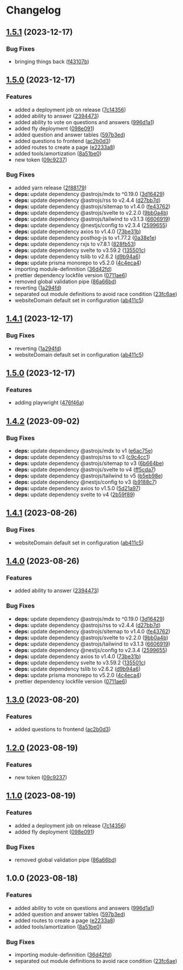 # Changelog

## [1.5.1](https://github.com/uptownhr/uptownhr/compare/v1.5.0...v1.5.1) (2023-12-17)


### Bug Fixes

* bringing things back ([f43107b](https://github.com/uptownhr/uptownhr/commit/f43107b4f47f8b69926c166a2e75519f455305e2))

## [1.5.0](https://github.com/uptownhr/uptownhr/compare/v1.4.1...v1.5.0) (2023-12-17)


### Features

* added a deployment job on release ([7c14356](https://github.com/uptownhr/uptownhr/commit/7c143562164909439a327b822b1b14d662136b22))
* added ability to answer ([2394473](https://github.com/uptownhr/uptownhr/commit/2394473dc208090582f696e3f96f1d274250fe55))
* added ability to vote on questions and answers ([996d1a1](https://github.com/uptownhr/uptownhr/commit/996d1a1206ca77de953bd5efa4486d8170331781))
* added fly deployment ([098e091](https://github.com/uptownhr/uptownhr/commit/098e0913aa9cca86b3a0c58b238e82c46f59645f))
* added question and answer tables ([597b3ed](https://github.com/uptownhr/uptownhr/commit/597b3ed432f24effc842ca92d8f6579e515bb60f))
* added questions to frontend ([ac2b0d3](https://github.com/uptownhr/uptownhr/commit/ac2b0d31f381bf25f64ecb154a67b3658b0a0023))
* added routes to create a page ([e2233a8](https://github.com/uptownhr/uptownhr/commit/e2233a8488f8955962c908eaf3b2e2fd8fff8631))
* added tools/amortization ([8a51be0](https://github.com/uptownhr/uptownhr/commit/8a51be05053d1c91f383c2eae83ea4b90027b4b9))
* new token ([09c9237](https://github.com/uptownhr/uptownhr/commit/09c9237c214768e3c0d2db03b812e600bba4e64d))


### Bug Fixes

* added yarn release ([2f88179](https://github.com/uptownhr/uptownhr/commit/2f88179d496f510702899e6766ec1de56e34b5ad))
* **deps:** update dependency @astrojs/mdx to ^0.19.0 ([3d16429](https://github.com/uptownhr/uptownhr/commit/3d1642906060f2de5c31c3986580768a27439893))
* **deps:** update dependency @astrojs/rss to v2.4.4 ([d27bb7d](https://github.com/uptownhr/uptownhr/commit/d27bb7dc9befb2f9f3c64479da66e7745ad3a6a2))
* **deps:** update dependency @astrojs/sitemap to v1.4.0 ([fe43762](https://github.com/uptownhr/uptownhr/commit/fe43762f48003dcd294bfc9803767f8d8032792f))
* **deps:** update dependency @astrojs/svelte to v2.2.0 ([9bb0a4b](https://github.com/uptownhr/uptownhr/commit/9bb0a4b41e666efbb68bb910df36dab7098a5e98))
* **deps:** update dependency @astrojs/tailwind to v3.1.3 ([6606919](https://github.com/uptownhr/uptownhr/commit/66069196ca66c888f95caca38ebabd083ad0d3d0))
* **deps:** update dependency @nestjs/config to v2.3.4 ([2599655](https://github.com/uptownhr/uptownhr/commit/2599655db40a9e81323f98a18457e50970ea675d))
* **deps:** update dependency axios to v1.4.0 ([73be31b](https://github.com/uptownhr/uptownhr/commit/73be31b1a3b6af7dd07a5039e8b0e5f121f794c5))
* **deps:** update dependency posthog-js to v1.77.2 ([0a38e1e](https://github.com/uptownhr/uptownhr/commit/0a38e1eb403858274943ff81fb9e4ef2cdfd997b))
* **deps:** update dependency rxjs to v7.8.1 ([828fb53](https://github.com/uptownhr/uptownhr/commit/828fb53a37810371e2ce2ab37ff85ddd4660f27c))
* **deps:** update dependency svelte to v3.59.2 ([135501c](https://github.com/uptownhr/uptownhr/commit/135501c37a987307eb5d5d0ce2961a4cc70b0c7c))
* **deps:** update dependency tslib to v2.6.2 ([d9b94a6](https://github.com/uptownhr/uptownhr/commit/d9b94a609ebc428232c788f98b84b2abb06d012b))
* **deps:** update prisma monorepo to v5.2.0 ([4c4eca4](https://github.com/uptownhr/uptownhr/commit/4c4eca4ff39f0f27f973e5ba9d5b675a2bffdef8))
* importing module-definnition ([36d42fd](https://github.com/uptownhr/uptownhr/commit/36d42fd959543ac7205b7d163537938f575c9aec))
* prettier dependency lockfile version ([0711ae6](https://github.com/uptownhr/uptownhr/commit/0711ae6bf5d7ee87a4d0d1ba0b7ebfd0e1e72077))
* removed global validation pipe ([86a66bd](https://github.com/uptownhr/uptownhr/commit/86a66bdc5ac3dd546f90b45db76ada94a2acb2eb))
* reverting ([1a294fd](https://github.com/uptownhr/uptownhr/commit/1a294fd40d8c581fcf328980acdbd56b0a7fb1ab))
* separated out module definitions to avoid race condition ([23fc6ae](https://github.com/uptownhr/uptownhr/commit/23fc6ae8a61ff9a645d1333f03483a8d6a3ba049))
* websiteDomain default set in configuration ([ab411c5](https://github.com/uptownhr/uptownhr/commit/ab411c5406621fafbaf58ebee0d201a9b3416a37))

## [1.4.1](https://github.com/uptownhr/uptownhr/compare/v1.4.0...v1.4.1) (2023-12-17)


### Bug Fixes

* reverting ([1a294fd](https://github.com/uptownhr/uptownhr/commit/1a294fd40d8c581fcf328980acdbd56b0a7fb1ab))
* websiteDomain default set in configuration ([ab411c5](https://github.com/uptownhr/uptownhr/commit/ab411c5406621fafbaf58ebee0d201a9b3416a37))

## [1.5.0](https://github.com/uptownhr/uptownhr/compare/v1.4.2...v1.5.0) (2023-12-17)


### Features

* adding playwright ([476f46a](https://github.com/uptownhr/uptownhr/commit/476f46a28ad78e0f4f6cca943235025243cf3345))

## [1.4.2](https://github.com/uptownhr/uptownhr/compare/v1.4.1...v1.4.2) (2023-09-02)


### Bug Fixes

* **deps:** update dependency @astrojs/mdx to v1 ([e6ac75e](https://github.com/uptownhr/uptownhr/commit/e6ac75e66d35039354891f1268e79b8b5786fe51))
* **deps:** update dependency @astrojs/rss to v3 ([c9c4cc1](https://github.com/uptownhr/uptownhr/commit/c9c4cc1803d01187e725aa1556f93e0a9300beb1))
* **deps:** update dependency @astrojs/sitemap to v3 ([6b664be](https://github.com/uptownhr/uptownhr/commit/6b664bee5c5352e4f50a3ddce3b4edd4801291c3))
* **deps:** update dependency @astrojs/svelte to v4 ([ff5cda7](https://github.com/uptownhr/uptownhr/commit/ff5cda719523f8e38b2207cd84c08b22434a4327))
* **deps:** update dependency @astrojs/tailwind to v5 ([b5eb98e](https://github.com/uptownhr/uptownhr/commit/b5eb98eca33f55b245c8892cd7d41d13e206fb85))
* **deps:** update dependency @nestjs/config to v3 ([b9188c7](https://github.com/uptownhr/uptownhr/commit/b9188c7560d6640834fd1cdbf0287be5d480787e))
* **deps:** update dependency axios to v1.5.0 ([5d21a97](https://github.com/uptownhr/uptownhr/commit/5d21a97ba1e7a8ed0097d29dc658153228d1881e))
* **deps:** update dependency svelte to v4 ([2b59f89](https://github.com/uptownhr/uptownhr/commit/2b59f89cd0f8eb19b5287672a4e91d13e9511e29))

## [1.4.1](https://github.com/uptownhr/uptownhr/compare/v1.4.0...v1.4.1) (2023-08-26)


### Bug Fixes

* websiteDomain default set in configuration ([ab411c5](https://github.com/uptownhr/uptownhr/commit/ab411c5406621fafbaf58ebee0d201a9b3416a37))

## [1.4.0](https://github.com/uptownhr/uptownhr/compare/v1.3.0...v1.4.0) (2023-08-26)


### Features

* added ability to answer ([2394473](https://github.com/uptownhr/uptownhr/commit/2394473dc208090582f696e3f96f1d274250fe55))


### Bug Fixes

* **deps:** update dependency @astrojs/mdx to ^0.19.0 ([3d16429](https://github.com/uptownhr/uptownhr/commit/3d1642906060f2de5c31c3986580768a27439893))
* **deps:** update dependency @astrojs/rss to v2.4.4 ([d27bb7d](https://github.com/uptownhr/uptownhr/commit/d27bb7dc9befb2f9f3c64479da66e7745ad3a6a2))
* **deps:** update dependency @astrojs/sitemap to v1.4.0 ([fe43762](https://github.com/uptownhr/uptownhr/commit/fe43762f48003dcd294bfc9803767f8d8032792f))
* **deps:** update dependency @astrojs/svelte to v2.2.0 ([9bb0a4b](https://github.com/uptownhr/uptownhr/commit/9bb0a4b41e666efbb68bb910df36dab7098a5e98))
* **deps:** update dependency @astrojs/tailwind to v3.1.3 ([6606919](https://github.com/uptownhr/uptownhr/commit/66069196ca66c888f95caca38ebabd083ad0d3d0))
* **deps:** update dependency @nestjs/config to v2.3.4 ([2599655](https://github.com/uptownhr/uptownhr/commit/2599655db40a9e81323f98a18457e50970ea675d))
* **deps:** update dependency axios to v1.4.0 ([73be31b](https://github.com/uptownhr/uptownhr/commit/73be31b1a3b6af7dd07a5039e8b0e5f121f794c5))
* **deps:** update dependency svelte to v3.59.2 ([135501c](https://github.com/uptownhr/uptownhr/commit/135501c37a987307eb5d5d0ce2961a4cc70b0c7c))
* **deps:** update dependency tslib to v2.6.2 ([d9b94a6](https://github.com/uptownhr/uptownhr/commit/d9b94a609ebc428232c788f98b84b2abb06d012b))
* **deps:** update prisma monorepo to v5.2.0 ([4c4eca4](https://github.com/uptownhr/uptownhr/commit/4c4eca4ff39f0f27f973e5ba9d5b675a2bffdef8))
* prettier dependency lockfile version ([0711ae6](https://github.com/uptownhr/uptownhr/commit/0711ae6bf5d7ee87a4d0d1ba0b7ebfd0e1e72077))

## [1.3.0](https://github.com/uptownhr/uptownhr/compare/v1.2.0...v1.3.0) (2023-08-20)


### Features

* added questions to frontend ([ac2b0d3](https://github.com/uptownhr/uptownhr/commit/ac2b0d31f381bf25f64ecb154a67b3658b0a0023))

## [1.2.0](https://github.com/uptownhr/uptownhr/compare/v1.1.0...v1.2.0) (2023-08-19)


### Features

* new token ([09c9237](https://github.com/uptownhr/uptownhr/commit/09c9237c214768e3c0d2db03b812e600bba4e64d))

## [1.1.0](https://github.com/uptownhr/uptownhr/compare/v1.0.0...v1.1.0) (2023-08-19)


### Features

* added a deployment job on release ([7c14356](https://github.com/uptownhr/uptownhr/commit/7c143562164909439a327b822b1b14d662136b22))
* added fly deployment ([098e091](https://github.com/uptownhr/uptownhr/commit/098e0913aa9cca86b3a0c58b238e82c46f59645f))


### Bug Fixes

* removed global validation pipe ([86a66bd](https://github.com/uptownhr/uptownhr/commit/86a66bdc5ac3dd546f90b45db76ada94a2acb2eb))

## 1.0.0 (2023-08-18)


### Features

* added ability to vote on questions and answers ([996d1a1](https://github.com/uptownhr/uptownhr/commit/996d1a1206ca77de953bd5efa4486d8170331781))
* added question and answer tables ([597b3ed](https://github.com/uptownhr/uptownhr/commit/597b3ed432f24effc842ca92d8f6579e515bb60f))
* added routes to create a page ([e2233a8](https://github.com/uptownhr/uptownhr/commit/e2233a8488f8955962c908eaf3b2e2fd8fff8631))
* added tools/amortization ([8a51be0](https://github.com/uptownhr/uptownhr/commit/8a51be05053d1c91f383c2eae83ea4b90027b4b9))


### Bug Fixes

* importing module-definnition ([36d42fd](https://github.com/uptownhr/uptownhr/commit/36d42fd959543ac7205b7d163537938f575c9aec))
* separated out module definitions to avoid race condition ([23fc6ae](https://github.com/uptownhr/uptownhr/commit/23fc6ae8a61ff9a645d1333f03483a8d6a3ba049))
